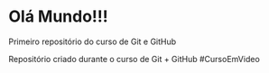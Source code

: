 # Olá Mundo!!!
 Primeiro repositório do curso de Git e GitHub

 Repositório criado durante o curso de Git + GitHub #CursoEmVideo
